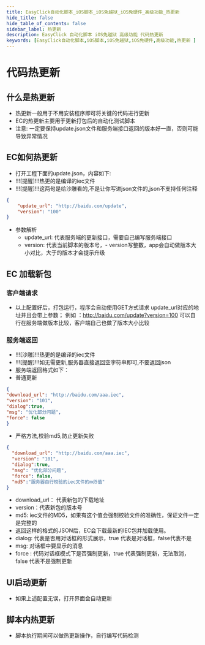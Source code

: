 ```yaml
---
title: EasyClick自动化脚本_iOS脚本_iOS免越狱_iOS免硬件_高级功能_热更新
hide_title: false
hide_table_of_contents: false
sidebar_label: 热更新
description: EasyClick 自动化脚本 iOS免越狱 高级功能 代码热更新
keywords: [EasyClick自动化脚本,iOS脚本,iOS免越狱,iOS免硬件,高级功能,热更新 ]
---
```



# 代码热更新

## 什么是热更新
- 热更新一般用于不用安装程序即可将关键的代码进行更新
- EC的热更新主要用于更新打包后的自动化测试脚本
- 注意: 一定要保持update.json文件和服务端接口返回的版本好一直，否则可能导致异常情况


## EC如何热更新

- 打开工程下面的update.json，内容如下:
- !!![提醒]!!!热更的是编译的iec文件
- !!![提醒]!!!这两句是给沙雕看的,不是让你写进json文件的,json不支持任何注释


```json
{
    "update_url": "http://baidu.com/update",
    "version": "100"
}
```

- 参数解析
    - update_url: 代表服务端的更新接口，需要自己编写服务端接口
    - version: 代表当前脚本的版本号，- version写整数，app会自动做版本大小对比，大于的版本才会提示升级

## EC 加载新包

### 客户端请求
- 以上配置好后，打包运行，程序会自动使用GET方式请求 update_url对应的地址并且会带上参数；
  例如 ：http://baidu.com/update?version=100 可以自行在服务端做版本比较，客户端自己也做了版本大小比较

### 服务端返回
- !!![沙雕]!!!热更的是编译的iec文件
- !!![提醒]!!!如无需更新,服务器直接返回空字符串即可,不要返回json
- 服务端返回格式如下：
- 普通更新

```json
{
"download_url": "http://baidu.com/aaa.iec",
"version": "101",
"dialog":true,
"msg": "优化部分问题",
"force": false
}
```
- 严格方法,校验md5,防止更新失败

```json
{
  "download_url": "http://baidu.com/aaa.iec",
  "version": "101",
  "dialog":true,
  "msg": "优化部分问题",
  "force": false,
  "md5":"服务器自行校验的iec文件的md5值"
}
```
- download_url： 代表新包的下载地址
- version：代表新包的版本号
- md5: iec文件的MD5，如果有这个值会强制校验文件的准确性，保证文件一定是完整的
- 返回这样的格式的JSON后，EC会下载最新的IEC包并加载使用。
- dialog: 代表是否用对话框的形式展示，true 代表是对话框，false代表不是
- msg: 对话框中要显示的消息
- force : 代码对话框模式下是否强制更新，true 代表强制更新，无法取消，false 代表不是强制更新

## UI启动更新

- 如果上述配置无误，打开界面会自动更新

## 脚本内热更新
- 脚本执行期间可以做热更新操作，自行编写代码检测
